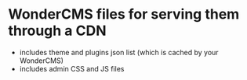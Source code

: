 # WonderCMS files for serving them through a CDN
- includes theme and plugins json list (which is cached by your WonderCMS)
- includes admin CSS and JS files
